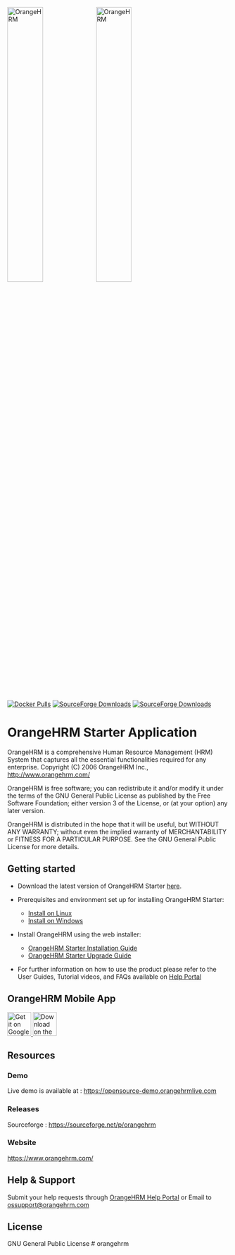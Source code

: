 <img width="40%" alt='OrangeHRM' src='https://raw.githubusercontent.com/wiki/orangehrm/orangehrm/logos/logo.svg#gh-light-mode-only'/><img width="40%" alt='OrangeHRM' src='https://raw.githubusercontent.com/wiki/orangehrm/orangehrm/logos/logo_dark_mode.svg#gh-dark-mode-only'/>

[![Docker Pulls](https://img.shields.io/docker/pulls/orangehrm/orangehrm.svg)](https://hub.docker.com/r/orangehrm/orangehrm) [![SourceForge Downloads](https://img.shields.io/sourceforge/dm/orangehrm.svg)](https://sourceforge.net/projects/orangehrm/) [![SourceForge Downloads](https://img.shields.io/sourceforge/dt/orangehrm.svg)](https://sourceforge.net/projects/orangehrm/)

# OrangeHRM Starter Application

OrangeHRM is a comprehensive Human Resource Management (HRM) System that captures all the essential functionalities required for any enterprise. Copyright (C) 2006 OrangeHRM Inc., http://www.orangehrm.com/

OrangeHRM is free software; you can redistribute it and/or modify it under the terms of the GNU General Public License as published by the Free Software Foundation; either version 3 of the License, or (at your option) any later version.

OrangeHRM is distributed in the hope that it will be useful, but WITHOUT ANY WARRANTY; without even the implied warranty of MERCHANTABILITY or FITNESS FOR A PARTICULAR PURPOSE. See the GNU General Public License for more details.

## Getting started

- Download the latest version of OrangeHRM Starter [here](https://sourceforge.net/projects/orangehrm/files/latest/download).

- Prerequisites and environment set up for installing OrangeHRM Starter:
  - [Install on Linux](https://starterhelp.orangehrm.com/hc/en-us/articles/6187572000540-Prerequisites-for-installing-OrangeHRM-Starter-in-Linux)
  - [Install on Windows](https://starterhelp.orangehrm.com/hc/en-us/articles/6187576427804-Prerequisites-for-installing-OrangeHRM-Starter-in-Windows)

- Install OrangeHRM using the web installer:
  - [OrangeHRM Starter Installation Guide](https://starterhelp.orangehrm.com/hc/en-us/articles/5295915003666-OrangeHRM-Starter-Installation-Guide)
  - [OrangeHRM Starter Upgrade Guide](https://starterhelp.orangehrm.com/hc/en-us/articles/6937346912402-OrangeHRM-Starter-Upgrade-Guide-For-5x-versions-)

- For further information on how to use the product please refer to the User Guides, Tutorial videos, and FAQs available on [Help Portal](https://starterhelp.orangehrm.com)

## OrangeHRM Mobile App

<a href="https://play.google.com/store/apps/details?id=com.orangehrm.opensource" target="_blank">
<img height="54" alt='Get it on Google Play'
    src='https://raw.githubusercontent.com/wiki/orangehrm/orangehrm/mobile/play_store_cropped_en_US_2022_08_04.png'/>
</a>
<a href="https://apps.apple.com/us/app/orangehrm/id1527247547" target="_blank">
<img height="54" alt='Download on the App Store'
    src='https://raw.githubusercontent.com/wiki/orangehrm/orangehrm/mobile/app_store_en_US.svg'/>
</a>

## Resources

### Demo
Live demo is available at : https://opensource-demo.orangehrmlive.com

### Releases
Sourceforge : https://sourceforge.net/p/orangehrm

### Website
https://www.orangehrm.com/

## Help & Support
Submit your help requests through [OrangeHRM Help Portal](https://starterhelp.orangehrm.com/hc/en-us/requests/new) or Email to [ossupport@orangehrm.com](mailto:ossupport@orangehrm.com)

## License 
GNU General Public License
#   o r a n g e h r m  
 